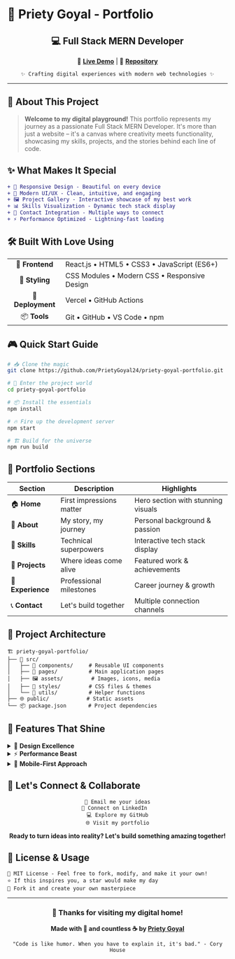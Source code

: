 
# 🌟 Priety Goyal - Portfolio

<div align="center">
  
  ## 💻 Full Stack MERN Developer
  
  🚀 **[Live Demo](https://priety-goyal-portfolio.vercel.app)** | 📂 **[Repository](https://github.com/PrietyGoyal24/priety-goyal-portfolio)**
  
  ```
  ✨ Crafting digital experiences with modern web technologies ✨
  ```
  
</div>

---

## 🎯 About This Project

> **Welcome to my digital playground!** This portfolio represents my journey as a passionate Full Stack MERN Developer. It's more than just a website – it's a canvas where creativity meets functionality, showcasing my skills, projects, and the stories behind each line of code.

## ✨ What Makes It Special

```diff
+ 📱 Responsive Design - Beautiful on every device
+ 🎨 Modern UI/UX - Clean, intuitive, and engaging
+ 🖼️ Project Gallery - Interactive showcase of my best work  
+ 📊 Skills Visualization - Dynamic tech stack display
+ 💌 Contact Integration - Multiple ways to connect
+ ⚡ Performance Optimized - Lightning-fast loading
```

## 🛠️ Built With Love Using

<table>
<tr>
<td align="center">🎨 <strong>Frontend</strong></td>
<td>React.js • HTML5 • CSS3 • JavaScript (ES6+)</td>
</tr>
<tr>
<td align="center">💅 <strong>Styling</strong></td>
<td>CSS Modules • Modern CSS • Responsive Design</td>
</tr>
<tr>
<td align="center">🚀 <strong>Deployment</strong></td>
<td>Vercel • GitHub Actions</td>
</tr>
<tr>
<td align="center">📦 <strong>Tools</strong></td>
<td>Git • GitHub • VS Code • npm</td>
</tr>
</table>

## 🎮 Quick Start Guide

```bash
# 📥 Clone the magic
git clone https://github.com/PrietyGoyal24/priety-goyal-portfolio.git

# 📂 Enter the project world
cd priety-goyal-portfolio

# 📦 Install the essentials
npm install

# 🔥 Fire up the development server
npm start

# 🏗️ Build for the universe
npm run build
```

## 🌈 Portfolio Sections

<div align="center">

| Section | Description | Highlights |
|---------|-------------|------------|
| 🏠 **Home** | First impressions matter | Hero section with stunning visuals |
| 👋 **About** | My story, my journey | Personal background & passion |
| 🎯 **Skills** | Technical superpowers | Interactive tech stack display |
| 🚀 **Projects** | Where ideas come alive | Featured work & achievements |
| 💼 **Experience** | Professional milestones | Career journey & growth |
| 📞 **Contact** | Let's build together | Multiple connection channels |

</div>

## 📁 Project Architecture

```
🏗️ priety-goyal-portfolio/
├── 📂 src/
│   ├── 🧩 components/     # Reusable UI components
│   ├── 📄 pages/          # Main application pages  
│   ├── 🖼️ assets/         # Images, icons, media
│   ├── 🎨 styles/         # CSS files & themes
│   └── 🔧 utils/          # Helper functions
├── 🌐 public/            # Static assets
└── 📦 package.json       # Project dependencies
```

## 🌟 Features That Shine

<details>
<summary>🎨 <strong>Design Excellence</strong></summary>

- Modern minimalist aesthetic
- Carefully crafted color palette
- Smooth animations & transitions
- Typography that tells a story

</details>

<details>
<summary>⚡ <strong>Performance Beast</strong></summary>

- Optimized bundle size
- Lazy loading implementation
- Efficient asset management
- SEO-friendly structure

</details>

<details>
<summary>📱 <strong>Mobile-First Approach</strong></summary>

- Responsive breakpoints
- Touch-friendly interactions
- Cross-browser compatibility
- Progressive web app features

</details>

## 🤝 Let's Connect & Collaborate

<div align="center">

```
📧 Email me your ideas
🔗 Connect on LinkedIn  
💻 Explore my GitHub
🌐 Visit my portfolio
```

**Ready to turn ideas into reality? Let's build something amazing together!**

</div>

## 📜 License & Usage

```
📄 MIT License - Feel free to fork, modify, and make it your own!
⭐ If this inspires you, a star would make my day
🍴 Fork it and create your own masterpiece
```

---

<div align="center">
  
  ### 🎉 Thanks for visiting my digital home!
  
  **Made with 💖 and countless ☕ by [Priety Goyal](https://github.com/PrietyGoyal24)**
  
  ```
  "Code is like humor. When you have to explain it, it's bad." - Cory House
  ```
  
</div>
